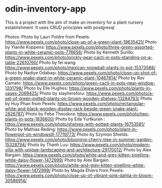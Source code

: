 # odin-inventory-app

This is a project with the aim of make an inventory for a plant nursery establishment. It uses CRUD principles with postgresql

Photos:
Photo by Lauri Poldre from Pexels: https://www.pexels.com/photo/close-up-of-a-green-plant-19635421/
Photo by Ylanite Koppens: https://www.pexels.com/photo/three-green-assorted-plants-in-white-ceramic-pots-776656/
Photo by Kenneth Surillo: https://www.pexels.com/photo/prickly-pear-cacti-in-pots-standing-on-a-table-22610760/
Photo by fei wang: https://www.pexels.com/photo/mexican-snowball-plants-in-pot-15373588/
Photo by Nadiye Odabaşı: https://www.pexels.com/photo/close-up-shot-of-a-green-snake-plant-in-white-ceramic-plant-10467814/
Photo by Rov Camato: https://www.pexels.com/photo/green-cacti-in-pots-near-window-1201798/
Photo by Elle Hughes: https://www.pexels.com/photo/plants-in-vases-2069425/
Photo by stayhereforu: https://www.pexels.com/photo/a-set-of-green-potted-plants-on-brown-wooden-shelves-13284763/
Photo by Huy Phan from Pexels: https://www.pexels.com/photo/rectangular-white-and-black-wooden-display-rack-beside-green-snake-plant-2826787/
Photo by Febe Theodora: https://www.pexels.com/photo/two-plants-in-pots-1836600/
Photo by Eda Yurtkuran : https://www.pexels.com/photo/shelves-with-potted-plants-16753581/
Photo by Mathias Reding: https://www.pexels.com/photo/plant-in-flowerpot-on-windowsill-17719773/
Photo by Szymon Shields: https://www.pexels.com/photo/blooming-cherry-tree-in-summer-garden-15328794/
Photo by Thanh Luu: https://www.pexels.com/photo/modern-villa-with-unique-landscaping-and-architecture-29170012/
Photo by Alex Bargain: https://www.pexels.com/photo/white-and-grey-kitten-smelling-white-daisy-flower-1472999/
Photo by Alex Bargain: https://www.pexels.com/photo/white-and-grey-kitten-smelling-white-daisy-flower-1472999/
Photo by Magda Ehlers from Pexels: https://www.pexels.com/photo/close-up-of-vibrant-pink-dahlia-in-bloom-30586914/
